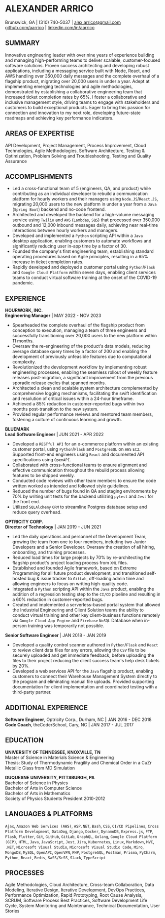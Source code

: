 # ALEXANDER ARRICO

Brunswick, GA | (310) 740-5037 | alex.arrico@gmail.com  
[github.com/aarrico](https://github.com/aarrico) | [linkedin.com/in/aarrico](https://www.linkedin.com/in/aarrico)

## SUMMARY

Innovative engineering leader with over nine years of experience building and managing high-performing teams to deliver scalable, customer-focused software solutions. Proven success architecting and developing robust applications, including a messaging service built with Node, React, and AWS handling over 350,000 daily messages and the complete overhaul of a flagship product, migrating over 20,000 users in under a year. Adept at implementing emerging technologies and agile methodologies, demonstrated by establishing a collaborative engineering team that increased ticket completion rates by 65%. I foster a collaborative and inclusive management style, driving teams to engage with stakeholders and customers to build exceptional products. Eager to bring this passion for connection and innovation to my next role, developing future-state roadmaps and achieving key performance indicators.

## AREAS OF EXPERTISE

API Development, Project Management, Process Improvement, Cloud Technologies, Agile Methodologies, Software Architecture, Testing & Optimization, Problem Solving and Troubleshooting, Testing and Quality Assurance

## ACCOMPLISHMENTS

*   Led a cross-functional team of 5 (engineers, QA, and product) while contributing as an individual developer to rebuild a communication platform for hourly workers and their managers using `Node.JS`/`React.JS`, migrating 20,000 users to the new platform in under a year from a `Java` (`Spring Boot`) backend and no-code frontend.
*   Architected and developed the backend for a high-volume messaging service using `Twilio` and `AWS` (`Lambdas`, `SQS`) that processed over 350,000 outbound and 12,000 inbound messages daily, achieving near real-time interactions between hourly workers and managers.
*   Developed and implemented a `Python` scripting API within a `Java` desktop application, enabling customers to automate workflows and significantly reducing user in-app time by a factor of 30.
*   Founded the company's first engineering team, establishing standard operating procedures based on Agile principles, resulting in a 65% increase in ticket completion rates.
*   Rapidly developed and deployed a customer portal using `Python`/`Flask` and `Google Cloud Platform` within seven days, enabling client services teams to conduct virtual software training at the onset of the COVID-19 pandemic.

## EXPERIENCE

**HOURWORK, INC.**  
**Engineering Manager** | MAY 2022 - NOV 2023  

*   Spearheaded the complete overhaul of the flagship product from conception to execution, managing a team of three engineers and successfully transitioning over 20,000 users to the new platform within 11 months.
*   Oversaw the re-engineering of the product's data models, reducing average database query times by a factor of 200 and enabling the development of previously unfeasible features due to computational complexity.
*   Revolutionized the development workflow by implementing robust engineering processes, enabling the seamless rollout of weekly feature releases post-migration, a significant improvement from the previous sporadic release cycles that spanned months.
*   Architected a clean and scalable system architecture complemented by comprehensive logging mechanisms, facilitating the swift identification and resolution of critical issues within a 24-hour timeframe.
*   Achieved a 85% reduction in customer-reported bugs within two months post-transition to the new system.
*   Provided regular performance reviews and mentored team members, fostering a culture of continuous learning and growth.

**BLUEMARK**  
**Lead Software Engineer** | JUN 2021 - APR 2022  

*   Developed a `RESTful API` for an e-commerce platform within an existing customer portal, using `Python`/`Flask` and `PostgreSQL` on `AWS` `EC2`. Supported front-end engineers using `React` and documented API specifications using `OpenAPI`.
*   Collaborated with cross-functional teams to ensure alignment and effective communication throughout the rebuild process allowing features to be shipped weekly.
*   Conducted code reviews with other team members to ensure the code written worked as intended and followed style guidelines.
*   Reduced the number of bugs found in QA and staging environments by 70% by writing unit tests for the backend utilizing `pytest` and `Jest` for the front end.
*   Utilized `SQLAlchemy` `ORM` to streamline Postgres database setup and reduce query overhead.

**OPTRICITY CORP.**  
**Director of Technology** | JAN 2019 - JUN 2021  

*   Led the daily operations and personnel of the Development Team, growing the team from one to four members, including two Junior Developers and a Senior Developer. Oversaw the creation of all hiring, onboarding, and training processes.
*   Reduced load times for large projects by 70% by re-architecting the flagship product's project loading process from `XML` files.
*   Established and founded Agile framework, based on Extreme Programming for all future product development, and transitioned self-hosted bug & issue tracker to `GitLab`, off-loading admin time and allowing engineers to focus on writing high-quality code.
*   Integrated a `Python` scripting API within the `Java` product, enabling the addition of a regression testing step to the `CI/CD` pipeline and resulting in a 60% reduction in customer-reported bugs.
*   Created and implemented a serverless-based portal system that allowed the Industrial Engineering and Client Solution teams the ability to conduct virtual training and other key client-business functions remotely via `Google Cloud App Engine` and `Firebase` `NoSQL` Database when in-person training was temporarily not possible.

**Senior Software Engineer** | JAN 2018 - JAN 2019  

*   Developed a quality control scanner authored in `Python`/`Flask` and `React` to review client data files for any errors, allowing the `CSV` file to be securely uploaded and get immediate feedback, before uploading the files to their project reducing the client success team's help desk tickets by 20%.
*   Developed a web services API for the `Java` flagship product, enabling customers to connect their Warehouse Management System directly to the program and eliminating manual file uploads. Provided supporting documentation for client implementation and coordinated testing with a third-party partner.

## ADDITIONAL EXPERIENCE

**Software Engineer**, Optricity Corp., Durham, NC | JAN 2016 - DEC 2018  
**Code Coach**, theCoderSchool, Cary, NC | JAN 2017 - JUL 2017

## EDUCATION

**UNIVERSITY OF TENNESSEE, KNOXVILLE, TN**  
Master of Science in Materials Science & Engineering  
Thesis: Study of Thermodynamic Fragility and Chemical Order in a CuZr Metallic Glass from MD Simulation  

**DUQUESNE UNIVERSITY, PITTSBURGH, PA**  
Bachelor of Science in Physics  
Bachelor of Arts in Computer Science  
Bachelor of Arts in Mathematics  
Society of Physics Students President 2010-2012  


## LANGUAGES & PLATFORMS

`Ajax`, `Amazon Web Services (AWS)`, `ASP.NET`, `Bash`, `CSS`, `CI/CD Pipelines`, `Cross Platform Development`, `DataDog`, `Django`, `Docker`, `DynamoDB`, `Express.js`, `FTP`, `Flask`, `Flutter`, `Git`, `GitHub`, `GitLab`, `GraphQL`, `Golang`, `Google Cloud Platform (GCP)`, `HTML`, `Java`, `JavaScript`, `Jest`, `Jira`, `Kubernetes`, `Linux`, `Markdown`, `MVC`, `.NET`, `Microsoft Visual Studio`, `Microsoft Visual Studio Code`, `Miro`, `MongoDB`, `MySQL`, `OpenAPI`, `OpenVPN`, `PHP`, `PostgreSQL`, `Postman`, `Prisma`, `PyCharm`, `Python`, `React`, `Redis`, `SaSS/ScSS`, `Slack`, `TypeScript`

## PROCESSES

Agile Methodologies, Cloud Architecture, Cross-team Collaboration, Data Modeling, Iterative Design, Iterative Development, DevOps Practices, Performance Optimization, Rapid Prototyping, Root Cause Analysis, SCRUM, Software Process Best Practices, Software Development Life Cycle, System Monitoring and Maintenance, Technical Documentation, User Stories
